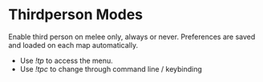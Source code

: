 # Thirdperson Modes

Enable third person on melee only, always or never. Preferences are saved and loaded on each map automatically.

- Use *!tp* to access the menu.
- Use *!tpc* to change through command line / keybinding


